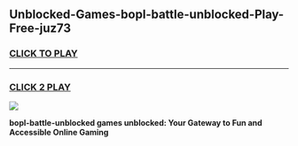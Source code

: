 
## Unblocked-Games-bopl-battle-unblocked-Play-Free-juz73
<h3>
<a href="https://premium76.site?title=bopl-battle-unblocked&ref=21A">CLICK TO PLAY</a></h3>
<hr>

<h3>
<a href="https://premium76.site?title=bopl-battle-unblocked&ref=21A">CLICK 2 PLAY</a>
  
</h3>

<a href="https://premium76.site?title=bopl-battle-unblocked&ref=21A"><img src="https://clearcache.store/games.png"></a>


**bopl-battle-unblocked games unblocked: Your Gateway to Fun and Accessible Online Gaming**
